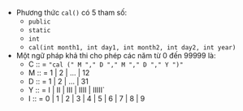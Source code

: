 - Phương thức `cal()` có 5 tham số:
  - `public`
  - `static`
  - `int`
  - `cal(int month1, int day1, int month2, int day2, int year)`
- Một ngữ pháp khả thi cho phép các năm từ 0 đến 99999 là:
    - C :: = `"cal (" M "," D "," M "," D "," Y ")" `
    - M :: = 1 | 2 | ... | 12 
    - D :: = 1 | 2 | ... | 31 
    - Y :: = I | II | III | IIII | IIIII` 
    - I :: = 0 | 1 | 2 | 3 | 4 | 5 | 6 | 7 | 8 | 9

